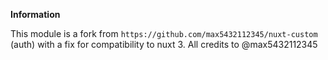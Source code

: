 **Information**

This module is a fork from `https://github.com/max5432112345/nuxt-custom` (auth) with a fix for compatibility to nuxt 3.
All credits to @max5432112345